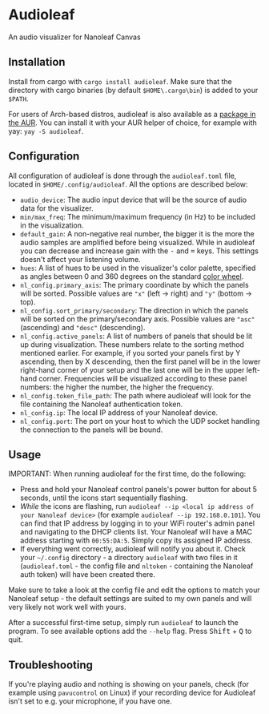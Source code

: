 # Audioleaf

An audio visualizer for Nanoleaf Canvas

## Installation

Install from cargo with `cargo install audioleaf`. Make sure that the directory with cargo binaries (by default `$HOME\.cargo\bin`) is added to your `$PATH`.

For users of Arch-based distros, audioleaf is also available as a [package in the AUR](https://aur.archlinux.org/packages/audioleaf). You can install it with your AUR helper of choice, for example with yay: `yay -S audioleaf`.

## Configuration
All configuration of audioleaf is done through the `audioleaf.toml` file, located in `$HOME/.config/audioleaf`. All the options are described below:

* `audio_device`: The audio input device that will be the source of audio data for the visualizer.
* `min/max_freq`: The minimum/maximum frequency (in Hz) to be included in the visualization.
* `default_gain`: A non-negative real number, the bigger it is the more the audio samples are amplified before being visualized. While in audioleaf you can decrease and increase gain with the <kbd>-</kbd> and <kbd>=</kbd> keys. This settings doesn't affect your listening volume.
* `hues`: A list of hues to be used in the visualizer's color palette, specified as angles between 0 and 360 degrees on the standard [color wheel](https://developer.mozilla.org/en-US/blog/learn-css-hues-colors-hsl/color-wheel.svg).
* `nl_config.primary_axis`: The primary coordinate by which the panels will be sorted. Possible values are `"x"` (left → right) and `"y"` (bottom → top).
* `nl_config.sort_primary/secondary`: The direction in which the panels will be sorted on the primary/secondary axis. Possible values are `"asc"` (ascending) and `"desc"` (descending).
* `nl_config.active_panels`: A list of numbers of panels that should be lit up during visualization. These numbers relate to the sorting method mentioned earlier. For example, if you sorted your panels first by Y ascending, then by X descending, then the first panel will be in the lower right-hand corner of your setup and the last one will be in the upper left-hand corner. Frequencies will be visualized according to these panel numbers: the higher the number, the higher the frequency.
* `nl_config.token_file_path`: The path where audioleaf will look for the file containing the Nanoleaf authentication token.
* `nl_config.ip`: The local IP address of your Nanoleaf device.
* `nl_config.port`: The port on your host to which the UDP socket handling the connection to the panels will be bound.

## Usage

>
IMPORTANT: When running audioleaf for the first time, do the following:
* Press and hold your Nanoleaf control panels's power button for about 5 seconds, until the icons start sequentially flashing.
* *While* the icons are flashing, run `audioleaf --ip <local ip address of your Nanoleaf device>` (for example `audioleaf --ip 192.168.0.101`). You can find that IP address by logging in to your WiFi router's admin panel and navigating to the DHCP clients list. Your Nanoleaf will have a MAC address starting with `00:55:DA:5`. Simply copy its assigned IP address.
* If everything went correctly, audioleaf will notify you about it. Check your `~/.config` directory - a directory `audioleaf` with two files in it (`audioleaf.toml` - the config file and `nltoken` - containing the Nanoleaf auth token) will have been created there. 

Make sure to take a look at the config file and edit the options to match your Nanoleaf setup - the default settings are suited to my own panels and will very likely not work well with yours.

After a successful first-time setup, simply run `audioleaf` to launch the program. To see available options add the `--help` flag. Press <kbd>Shift</kbd> + <kbd>Q</kbd> to quit.

## Troubleshooting

If you're playing audio and nothing is showing on your panels, check (for example using `pavucontrol` on Linux) if your recording device for Audioleaf isn't set to e.g. your microphone, if you have one. 
